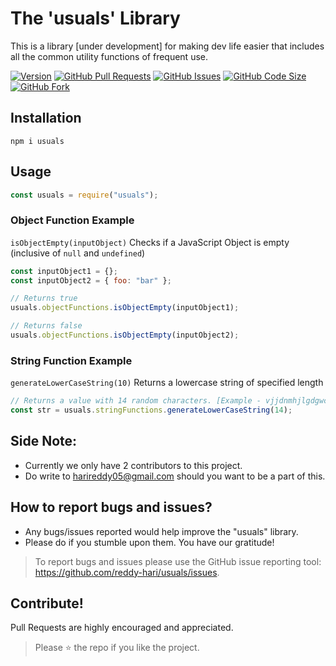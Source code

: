 # The 'usuals' Library

This is a library [under development] for making dev life easier that includes all the common utility functions of frequent use.

[![Version](https://img.shields.io/npm/v/usuals)](https://www.npmjs.com/package/usuals)
[![GitHub Pull Requests](https://img.shields.io/github/issues-pr/reddy-hari/usuals)](https://github.com/reddy-hari/usuals/pulls)
[![GitHub Issues](https://img.shields.io/github/issues-raw/reddy-hari/usuals)](https://github.com/reddy-hari/usuals/issues)
[![GitHub Code Size](https://img.shields.io/github/languages/code-size/reddy-hari/usuals)](https://github.com/reddy-hari/usuals)
[![GitHub Fork](https://img.shields.io/github/forks/reddy-hari/usuals?style=social)](https://github.com/reddy-hari/usuals)

## Installation

```
npm i usuals
```

## Usage

```javascript
const usuals = require("usuals");
```

### Object Function Example

`isObjectEmpty(inputObject)`
Checks if a JavaScript Object is empty (inclusive of `null` and `undefined`)

```javascript
const inputObject1 = {};
const inputObject2 = { foo: "bar" };

// Returns true
usuals.objectFunctions.isObjectEmpty(inputObject1);

// Returns false
usuals.objectFunctions.isObjectEmpty(inputObject2);
```

### String Function Example

`generateLowerCaseString(10)`
Returns a lowercase string of specified length

```javascript
// Returns a value with 14 random characters. [Example - vjjdnmhjlgdgwc]
const str = usuals.stringFunctions.generateLowerCaseString(14);
```

## <a name="side-note"></a> Side Note:

- Currently we only have 2 contributors to this project.
- Do write to harireddy05@gmail.com should you want to be a part of this.

## <a name="bugs"></a> How to report bugs and issues?

- Any bugs/issues reported would help improve the "usuals" library.
- Please do if you stumble upon them. You have our gratitude!

> To report bugs and issues please use the GitHub issue reporting tool: https://github.com/reddy-hari/usuals/issues.

## <a name="contribute"></a> Contribute!

Pull Requests are highly encouraged and appreciated.

> Please :star: the repo if you like the project.

